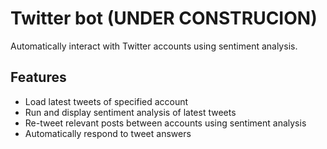 Twitter bot (UNDER CONSTRUCION)
==============
Automatically interact with Twitter accounts using sentiment analysis.

Features
--------------
- Load latest tweets of specified account
- Run and display sentiment analysis of latest tweets
- Re-tweet relevant posts between accounts using sentiment analysis
- Automatically respond to tweet answers
